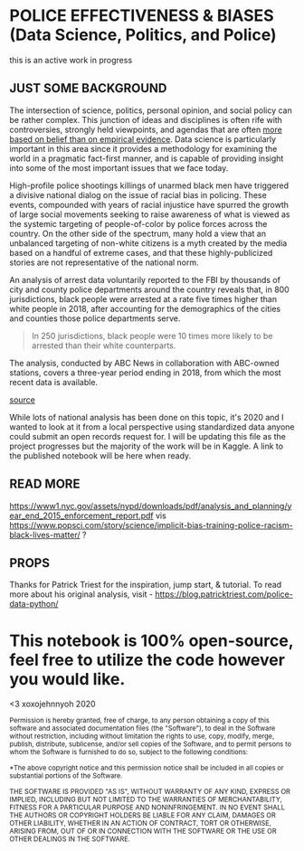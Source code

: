 # POLICE EFFECTIVENESS & BIASES (Data Science, Politics, and Police)

this is an active work in progress

## JUST SOME BACKGROUND
The intersection of science, politics, personal opinion, and social policy can be rather complex.  This junction of ideas and disciplines is often rife with controversies, strongly held viewpoints, and agendas that are often [more based on belief than on empirical evidence](https://en.wikipedia.org/wiki/Global_warming_controversy).  Data science is particularly important in this area since it provides a methodology for examining the world in a pragmatic fact-first manner, and is capable of providing insight into some of the most important issues that we face today.

High-profile police shootings killings of unarmed black men have triggered a divisive national dialog on the issue of racial bias in policing. These events, compounded with years of racial injustice have spurred the growth of large social movements seeking to raise awareness of what is viewed as the systemic targeting of people-of-color by police forces across the country.  On the other side of the spectrum, many hold a view that an unbalanced targeting of non-white citizens is a myth created by the media based on a handful of extreme cases, and that these highly-publicized stories are not representative of the national norm.

An analysis of arrest data voluntarily reported to the FBI by thousands of city and county police departments around the country reveals that, in 800 jurisdictions, black people were arrested at a rate five times higher than white people in 2018, after accounting for the demographics of the cities and counties those police departments serve.

>In 250 jurisdictions, black people were 10 times more likely to be arrested than their white counterparts.

The analysis, conducted by ABC News in collaboration with ABC-owned stations, covers a three-year period ending in 2018, from which the most recent data is available. 

[source](https://abcnews.go.com/US/abc-news-analysis-police-arrests-nationwide-reveals-stark/story?id=71188546 "Black people were arrested at a rate five times more than white people in 2018.")

While lots of national analysis has been done on this topic, it's 2020 and I wanted to look at it from a local perspective using standardized data anyone could submit an open records request for. I will be updating this file as the project progresses but the majority of the work will be in Kaggle. A link to the published notebook will be here when ready. 

## READ MORE
https://www1.nyc.gov/assets/nypd/downloads/pdf/analysis_and_planning/year_end_2015_enforcement_report.pdf vis
https://www.popsci.com/story/science/implicit-bias-training-police-racism-black-lives-matter/ ?

## PROPS
Thanks for Patrick Triest for the inspiration, jump start, & tutorial. To read more about his original analysis, visit - https://blog.patricktriest.com/police-data-python/

# This notebook is 100% open-source, feel free to utilize the code however you would like.

<3 xoxojehnnyoh 2020

<sub>Permission is hereby granted, free of charge, to any person obtaining a copy
of this software and associated documentation files (the "Software"), to deal
in the Software without restriction, including without limitation the rights
to use, copy, modify, merge, publish, distribute, sublicense, and/or sell
copies of the Software, and to permit persons to whom the Software is
furnished to do so, subject to the following conditions:</sub>

<sub> *The above copyright notice and this permission notice shall be included in all
copies or substantial portions of the Software.</sub>

<sub> THE SOFTWARE IS PROVIDED "AS IS", WITHOUT WARRANTY OF ANY KIND, EXPRESS OR
IMPLIED, INCLUDING BUT NOT LIMITED TO THE WARRANTIES OF MERCHANTABILITY,
FITNESS FOR A PARTICULAR PURPOSE AND NONINFRINGEMENT. IN NO EVENT SHALL THE
AUTHORS OR COPYRIGHT HOLDERS BE LIABLE FOR ANY CLAIM, DAMAGES OR OTHER
LIABILITY, WHETHER IN AN ACTION OF CONTRACT, TORT OR OTHERWISE, ARISING FROM,
OUT OF OR IN CONNECTION WITH THE SOFTWARE OR THE USE OR OTHER DEALINGS IN THE
SOFTWARE. </sub>

